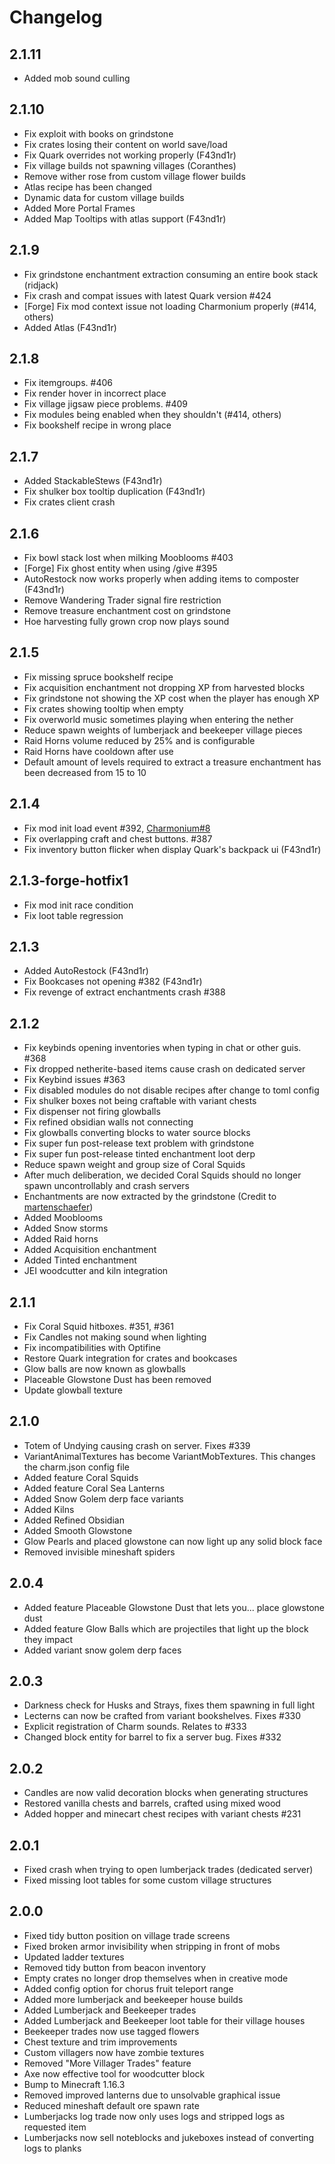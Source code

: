 # Changelog

## 2.1.11
* Added mob sound culling

## 2.1.10
* Fix exploit with books on grindstone
* Fix crates losing their content on world save/load
* Fix Quark overrides not working properly (F43nd1r)
* Fix village builds not spawning villages (Coranthes)
* Remove wither rose from custom village flower builds
* Atlas recipe has been changed
* Dynamic data for custom village builds
* Added More Portal Frames
* Added Map Tooltips with atlas support (F43nd1r)

## 2.1.9
* Fix grindstone enchantment extraction consuming an entire book stack (ridjack)
* Fix crash and compat issues with latest Quark version #424
* [Forge] Fix mod context issue not loading Charmonium properly (#414, others)
* Added Atlas (F43nd1r)

## 2.1.8
* Fix itemgroups. #406
* Fix render hover in incorrect place
* Fix village jigsaw piece problems. #409
* Fix modules being enabled when they shouldn't (#414, others)
* Fix bookshelf recipe in wrong place

## 2.1.7
* Added StackableStews (F43nd1r)
* Fix shulker box tooltip duplication (F43nd1r)
* Fix crates client crash

## 2.1.6
* Fix bowl stack lost when milking Mooblooms #403
* [Forge] Fix ghost entity when using /give #395
* AutoRestock now works properly when adding items to composter (F43nd1r)
* Remove Wandering Trader signal fire restriction
* Remove treasure enchantment cost on grindstone
* Hoe harvesting fully grown crop now plays sound

## 2.1.5
* Fix missing spruce bookshelf recipe
* Fix acquisition enchantment not dropping XP from harvested blocks
* Fix grindstone not showing the XP cost when the player has enough XP
* Fix crates showing tooltip when empty
* Fix overworld music sometimes playing when entering the nether
* Reduce spawn weights of lumberjack and beekeeper village pieces
* Raid Horns volume reduced by 25% and is configurable
* Raid Horns have cooldown after use
* Default amount of levels required to extract a treasure enchantment has been decreased from 15 to 10

## 2.1.4
* Fix mod init load event #392, [Charmonium#8](https://github.com/svenhjol/Charmonium/issues/8)
* Fix overlapping craft and chest buttons. #387
* Fix inventory button flicker when display Quark's backpack ui (F43nd1r)

## 2.1.3-forge-hotfix1
* Fix mod init race condition
* Fix loot table regression

## 2.1.3
* Added AutoRestock (F43nd1r)
* Fix Bookcases not opening #382 (F43nd1r)
* Fix revenge of extract enchantments crash #388

## 2.1.2
* Fix keybinds opening inventories when typing in chat or other guis. #368
* Fix dropped netherite-based items cause crash on dedicated server
* Fix Keybind issues #363
* Fix disabled modules do not disable recipes after change to toml config
* Fix shulker boxes not being craftable with variant chests
* Fix dispenser not firing glowballs
* Fix refined obsidian walls not connecting
* Fix glowballs converting blocks to water source blocks
* Fix super fun post-release text problem with grindstone
* Fix super fun post-release tinted enchantment loot derp
* Reduce spawn weight and group size of Coral Squids
* After much deliberation, we decided Coral Squids should no longer spawn uncontrollably and crash servers
* Enchantments are now extracted by the grindstone (Credit to [martenschaefer](https://github.com/mschae23/grind-enchantments))
* Added Mooblooms
* Added Snow storms
* Added Raid horns
* Added Acquisition enchantment
* Added Tinted enchantment
* JEI woodcutter and kiln integration

## 2.1.1
* Fix Coral Squid hitboxes. #351, #361
* Fix Candles not making sound when lighting
* Fix incompatibilities with Optifine
* Restore Quark integration for crates and bookcases
* Glow balls are now known as glowballs
* Placeable Glowstone Dust has been removed
* Update glowball texture

## 2.1.0
* Totem of Undying causing crash on server. Fixes #339
* VariantAnimalTextures has become VariantMobTextures. This changes the charm.json config file
* Added feature Coral Squids
* Added feature Coral Sea Lanterns
* Added Snow Golem derp face variants
* Added Kilns
* Added Refined Obsidian
* Added Smooth Glowstone
* Glow Pearls and placed glowstone can now light up any solid block face
* Removed invisible mineshaft spiders

## 2.0.4
* Added feature Placeable Glowstone Dust that lets you... place glowstone dust
* Added feature Glow Balls which are projectiles that light up the block they impact
* Added variant snow golem derp faces

## 2.0.3
* Darkness check for Husks and Strays, fixes them spawning in full light
* Lecterns can now be crafted from variant bookshelves. Fixes #330
* Explicit registration of Charm sounds. Relates to #333
* Changed block entity for barrel to fix a server bug. Fixes #332

## 2.0.2
* Candles are now valid decoration blocks when generating structures
* Restored vanilla chests and barrels, crafted using mixed wood
* Added hopper and minecart chest recipes with variant chests #231

## 2.0.1
* Fixed crash when trying to open lumberjack trades (dedicated server)
* Fixed missing loot tables for some custom village structures

## 2.0.0
* Fixed tidy button position on village trade screens
* Fixed broken armor invisibility when stripping in front of mobs
* Updated ladder textures
* Removed tidy button from beacon inventory
* Empty crates no longer drop themselves when in creative mode
* Added config option for chorus fruit teleport range
* Added more lumberjack and beekeeper house builds
* Added Lumberjack and Beekeeper trades
* Added Lumberjack and Beekeeper loot table for their village houses
* Beekeeper trades now use tagged flowers
* Chest texture and trim improvements
* Custom villagers now have zombie textures
* Removed "More Villager Trades" feature
* Axe now effective tool for woodcutter block
* Bump to Minecraft 1.16.3
* Removed improved lanterns due to unsolvable graphical issue
* Reduced mineshaft default ore spawn rate
* Lumberjacks log trade now only uses logs and stripped logs as requested item
* Lumberjacks now sell noteblocks and jukeboxes instead of converting logs to planks